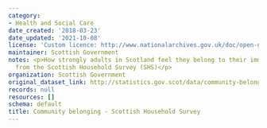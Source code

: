 ```yaml
---
category:
- Health and Social Care
date_created: '2018-03-23'
date_updated: '2021-10-08'
license: 'Custom licence: http://www.nationalarchives.gov.uk/doc/open-government-licence/version/3/'
maintainer: Scottish Government
notes: <p>How strongly adults in Scotland feel they belong to their immediate neighbourhood,
  from the Scottish Household Survey (SHS)</p>
organization: Scottish Government
original_dataset_link: http://statistics.gov.scot/data/community-belonging---shs
records: null
resources: []
schema: default
title: Community belonging - Scottish Household Survey
---
```

